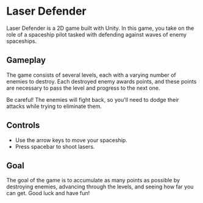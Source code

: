 # Laser Defender

Laser Defender is a 2D game built with Unity. In this game, you take on the role of a spaceship pilot tasked with defending against waves of enemy spaceships.

## Gameplay

The game consists of several levels, each with a varying number of enemies to destroy. Each destroyed enemy awards points, and these points are necessary to pass the level and progress to the next one. 

Be careful! The enemies will fight back, so you'll need to dodge their attacks while trying to eliminate them.

## Controls

- Use the arrow keys to move your spaceship.
- Press spacebar to shoot lasers.

## Goal

The goal of the game is to accumulate as many points as possible by destroying enemies, advancing through the levels, and seeing how far you can get. Good luck and have fun!
